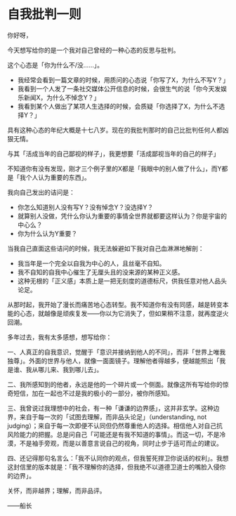 # 自我批判一则

你好呀，

今天想写给你的是一个我对自己曾经的一种心态的反思与批判。

这个心态是「你为什么不/没……」。

- 我经常会看到一篇文章的时候，用质问的心态说「你写了X，为什么不写Y？」
- 我看到一个人发了一条社交媒体公开信息的时候，会很生气的说「你今天发娱乐新闻X，为什么不悼念Y？」
- 我看到某个人做出了某项人生选择的时候，会质疑「你选择了X，为什么不选择Y？」

具有这种心态的年纪大概是十七八岁。现在的我批判那时的自己比批判任何人都凶狠无情。

与其「活成当年的自己鄙视的样子」，我更想要「活成鄙视当年的自己的样子」

不知道你有没有发现，刚才三个例子里的X都是「我眼中的别人做了什么」，而Y都是「我个人认为重要的东西」。

我向自己发出的诘问是：

- 你怎么知道别人没有写Y？没有悼念Y？没选择Y？
- 就算别人没做，凭什么你认为重要的事情全世界就都要这样认为？你是宇宙的中心么？
- 你为什么认为Y重要？

当我自己直面这些诘问的时候，我无法躲避如下我对自己血淋淋地解剖：

- 我当年是一个完全以自我为中心的人，且丝毫不自知。
- 我不自知的自我中心催生了无厘头且的没来源的某种正义感。
- 这种无根的「正义感」本质上是一把无刻度的道德标尺，供我任意对他人品头论足。

从那时起，我开始了漫长而痛苦地心态转型。我不知道你有没有同感，越是转变本能的心态，就越像是顽疾复发——你以为它消失了，但如果稍不注意，就再度逆火回潮。

多年过去，我有太多感想，想写给你：

一、人真正的自我意识，觉醒于「意识并接纳到他人的不同」，而非「世界上唯我独尊」。外面的世界与他人，就像一面面镜子。理解他者得越多，便越能照出「我是谁、我从哪儿来、我到哪儿去」。

二、我所感知到的他者，永远是他的一个碎片或一个侧面。就像这所有写给你的惊奇短信，加在一起也不过是我的极小的一部分，被你所感知。

三、我曾说过我理想中的社会，有一种「谦谦的边界感」，这并非玄学。这种边界，来自于每一次的「试图去理解，而非品头论足」（understanding, not judging）；来自于每一次即便不认同但仍然尊重他人的选择。相信他人对自己抗风险能力的把握。总是问自己「可能还是有我不知道的事情」。而这一切，不是冷漠，不是袖手旁观，而是以善意言说自己的视角，同时止步于适可而止的建议。

四、还记得那句名言么：「我不认同你的观点，但我誓死捍卫你说话的权利」。我想这封信里的版本就是：「我不理解你的选择，但我绝不以道德卫道士的嘴脸入侵你的边界」。

关怀，而非越界；理解，而非品评。

——船长